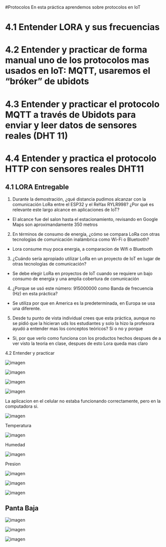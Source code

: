 #Protocolos
En esta práctica aprendemos sobre protocolos en IoT
# 4.1 Entender LORA y sus frecuencias
# 4.2 Entender y practicar de forma manual uno de los protocolos mas usados en IoT: MQTT, usaremos el “bróker” de ubidots
# 4.3 Entender y practicar el protocolo MQTT a través de Ubidots para enviar y leer datos de sensores reales (DHT 11)
# 4.4 Entender y practica el protocolo HTTP con sensores reales DHT11

## 4.1 LORA Entregable

1. Durante la demostración, ¿qué distancia pudimos alcanzar con la comunicación LoRa entre el ESP32
y el ReYax RYLR998? ¿Por qué es relevante este largo alcance en aplicaciones de IoT?
- El alcance fue del salon hasta el estacionamiento, revisando en Google Maps son aproximandamente 350 metros
2. En términos de consumo de energía, ¿cómo se compara LoRa con otras tecnologías de comunicación
inalámbrica como Wi-Fi o Bluetooth?
- Lora consume muy poca energia, a comparacion de Wifi o Bluetooth
3. ¿Cuándo sería apropiado utilizar LoRa en un proyecto de IoT en lugar de otras tecnologías de
comunicación?
- Se debe elegir LoRa en proyectos de IoT cuando se requiere un bajo consumo de energía y una amplia cobertura de comunicación
4. ¿Porque se usó este número: 915000000 como Banda de frecuencia (Hz) en esta práctica?
- Se utiliza por que en America es la predeterminada, en Europa se usa una diferente.
5. Desde tu punto de vista individual crees que esta práctica, aunque no se pidió que la hicieran uds los
estudiantes y solo la hizo la profesora ayudó a entender mas los conceptos teóricos? Si o no y porque
- Si, por que verlo como funciona con los productos hechos despues de a ver visto la teoria en clase, despues de esto Lora queda mas claro

4.2 Entender y practicar

![imagen](https://github.com/Salas-03/Practicas-IoT-P2023/assets/143568206/6a8cfcb7-fb49-4475-9ea0-20d3f750c2b0)

![imagen](https://github.com/Salas-03/Practicas-IoT-P2023/assets/143568206/54773ae2-9d4a-4d18-9905-66cbb2da3265)

![imagen](https://github.com/Salas-03/Practicas-IoT-P2023/assets/143568206/5bbf2bc6-f97e-47f6-816d-331f964d0b39)

![imagen](https://github.com/Salas-03/Practicas-IoT-P2023/assets/143568206/5e4e667a-b99d-49df-9ae8-dc01c7a76b99)

La aplicacion en el celular no estaba funcionando correctamente, pero en la computadora si.

![imagen](https://github.com/Salas-03/Practicas-IoT-P2023/assets/143568206/e3e0e713-b2c5-457a-a5c2-94ba7bc0a07f)

Temperatura

![imagen](https://github.com/Salas-03/Practicas-IoT-P2023/assets/143568206/6b3468f8-bbf5-4cec-be75-e4a66b6231c3)

Humedad

![imagen](https://github.com/Salas-03/Practicas-IoT-P2023/assets/143568206/e70203e5-0ff6-4e71-8ea1-3b4ec994d522)

Presion

![imagen](https://github.com/Salas-03/Practicas-IoT-P2023/assets/143568206/98f28d67-9206-4466-9dd7-2b7d3bb129f7)

![imagen](https://github.com/Salas-03/Practicas-IoT-P2023/assets/143568206/675e9213-0c3f-4c46-95a0-7824b3a98a35)

![imagen](https://github.com/Salas-03/Practicas-IoT-P2023/assets/143568206/8909720e-c195-437d-b006-789583e8c359)


## Panta Baja
![imagen](https://github.com/Salas-03/Practicas-IoT-P2023/assets/143568206/28affd3e-7ac2-4c43-8545-ac53c9712519)

![imagen](https://github.com/Salas-03/Practicas-IoT-P2023/assets/143568206/5a33a28b-dc08-4d67-9e98-2368aba5f4c1)

![imagen](https://github.com/Salas-03/Practicas-IoT-P2023/assets/143568206/369d6b79-53c0-4d30-bdb8-abbbe1b1eb17)


